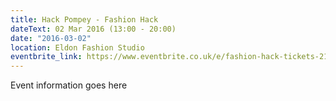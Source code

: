 ```yaml
---
title: Hack Pompey - Fashion Hack
dateText: 02 Mar 2016 (13:00 - 20:00)
date: "2016-03-02"
location: Eldon Fashion Studio
eventbrite_link: https://www.eventbrite.co.uk/e/fashion-hack-tickets-21408075129#
---
```

Event information goes here
